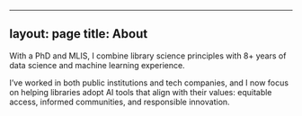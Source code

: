
---
layout: page
title: About
---

With a PhD and MLIS, I combine library science principles with 8+ years of data science and machine learning experience.

I’ve worked in both public institutions and tech companies, and I now focus on helping libraries adopt AI tools that align with their values: equitable access, informed communities, and responsible innovation.
